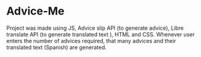 # Advice-Me
Project was made using JS, Advice slip API (to generate advice), Libre translate API (to generate translated text ), HTML and CSS. Whenever user enters the number of advices required, that many advices and their translated text (Spanish) are generated.
